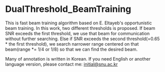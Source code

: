 # DualThreshold_BeamTraining
This is fast beam training algorithm based on E. Eltayeb's opportunistic beam training. In this work, two different thresholds is proposed. If beam SNR exceeds the first threshold, we use that beam for communication without further searching. Else if SNR exceeds the second threshold(=0.65 * the first threshold), we search narrower range centered on that beam(range *= 1/4 or 1/8) so that we can find the desired beam.

Many of annotation is written in Korean. If you need English or another language version, please contact me: initial@snu.ac.kr
